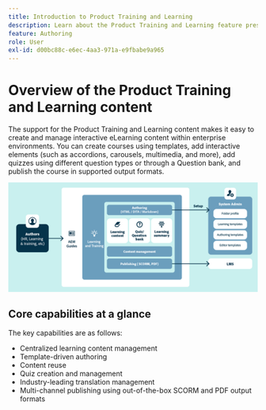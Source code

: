 ```yaml
---
title: Introduction to Product Training and Learning
description: Learn about the Product Training and Learning feature present in Adobe Experience Manager Guides.
feature: Authoring
role: User
exl-id: d00bc88c-e6ec-4aa3-971a-e9fbabe9a965
---
```

# Overview of the Product Training and Learning content

The support for the Product Training and Learning content makes it easy to create and manage interactive eLearning content within enterprise environments. You can create courses using templates, add interactive elements (such as accordions, carousels, multimedia, and more), add quizzes using different question types or through a Question bank, and publish the course in supported output formats. 

![](assets/learning-and-training-content-components.png)

## Core capabilities at a glance

The key capabilities are as follows:  

- Centralized learning content management 
- Template-driven authoring 
- Content reuse 
- Quiz creation and management  
- Industry-leading translation management 
- Multi-channel publishing using out-of-the-box SCORM and PDF output formats
